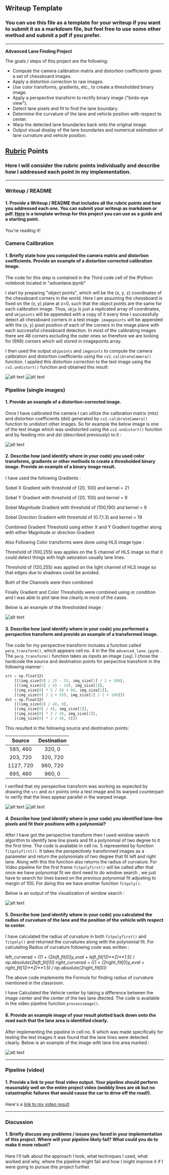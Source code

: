 ## Writeup Template

### You can use this file as a template for your writeup if you want to submit it as a markdown file, but feel free to use some other method and submit a pdf if you prefer.

---

**Advanced Lane Finding Project**

The goals / steps of this project are the following:

* Compute the camera calibration matrix and distortion coefficients given a set of chessboard images.
* Apply a distortion correction to raw images.
* Use color transforms, gradients, etc., to create a thresholded binary image.
* Apply a perspective transform to rectify binary image ("birds-eye view").
* Detect lane pixels and fit to find the lane boundary.
* Determine the curvature of the lane and vehicle position with respect to center.
* Warp the detected lane boundaries back onto the original image.
* Output visual display of the lane boundaries and numerical estimation of lane curvature and vehicle position.

[//]: # (Image References)

[image1]: ./orig_chess.JPG "Original Chess"
[image2]: ./cal_chess.JPG "Calibrated Chess"
[image3]: ./undistorted.JPG "Undistorted"
[image4]: ./ThresholdImage.JPG "Color and Gradient Threshold"
[image5]: ./nottransformed.JPG "Without perspective transform"
[image6]: ./transformed.JPG "With perspective transform"
[image7]: ./final_image.JPG "Final Marked Image"
[video1]: ./project_video.mp4 "Video"

## [Rubric](https://review.udacity.com/#!/rubrics/571/view) Points

### Here I will consider the rubric points individually and describe how I addressed each point in my implementation.  

---

### Writeup / README

#### 1. Provide a Writeup / README that includes all the rubric points and how you addressed each one.  You can submit your writeup as markdown or pdf.  [Here](https://github.com/udacity/CarND-Advanced-Lane-Lines/blob/master/writeup_template.md) is a template writeup for this project you can use as a guide and a starting point.  

You're reading it!

### Camera Calibration

#### 1. Briefly state how you computed the camera matrix and distortion coefficients. Provide an example of a distortion corrected calibration image.

The code for this step is contained in the Third code cell of the IPython notebook located in "advanlane.ipynb"

I start by preparing "object points", which will be the (x, y, z) coordinates of the chessboard corners in the world. Here I am assuming the chessboard is fixed on the (x, y) plane at z=0, such that the object points are the same for each calibration image.  Thus, `objp` is just a replicated array of coordinates, and `objpoints` will be appended with a copy of it every time I successfully detect all chessboard corners in a test image.  `imagepoints` will be appended with the (x, y) pixel position of each of the corners in the image plane with each successful chessboard detection. In most of the calibrating images there are 48 corners excluding the outer ones so therefore we are looking for (9X6) corners which will stored in imagepoints array.

I then used the output `objpoints` and `imgpoints` to compute the camera calibration and distortion coefficients using the `cv2.calibrateCamera()` function.  I applied this distortion correction to the test image using the `cv2.undistort()` function and obtained this result: 

![alt text][image1]
![alt text][image2]

### Pipeline (single images)

#### 1. Provide an example of a distortion-corrected image.

Once I have calibrated the camera I can utilize the calibration matrix (mtx) and distortion coefficients (dst) generated by `cv2.calibrateCamera()` function to undistort other images. So for example the below image is one of the test image which was undistorted using the `cv2.undistort()` function and by feeding mtx and dst (described previously) to it :

![alt text][image3]

#### 2. Describe how (and identify where in your code) you used color transforms, gradients or other methods to create a thresholded binary image.  Provide an example of a binary image result.

I have used the following Gradients :

Sobel X Gradient with threshold of (20, 100) and kernel = 21

Sobel Y Gradient with threshold of (20, 100) and kernel = 9

Sobel Magnitude Gradient with threshold of (100,190) and kernel = 9

Sobel Direction Gradient with threshold of (0.7,1.3) and kernel = 19

Combined Gradient Threshold using either X and Y Gradient together along with either Magnitude or direction Gradient

Also Following Color transforms were done using HLS image type :

Threshold of (100,255) was applies on the S channel of HLS image so that it could detect things with high saturation usually lane lines.

Threshold of (120,255) was applied on the light channel of HLS image so that edges due to shadows could be avoided.

Both of the Channels were then combined

Finally Gradient and Color Thresholds were combined using or condition and I was able to plot lane line clearly in most of the cases.

Below is an example of the thresholded image :

![alt text][image4]

#### 3. Describe how (and identify where in your code) you performed a perspective transform and provide an example of a transformed image.

The code for my perspective transform includes a function called `perp_transform()`, which appears cell no. 4 in the file `advanced_lane.ipynb` .  The `perp_transform()` function takes as inputs an image (`img`).  I chose the hardcode the source and destination points for perpective transform in the following manner :

```python
src = np.float32(
    [[(img_size[0] / 2) - 55, img_size[1] / 2 + 100],
    [((img_size[0] / 6) - 10), img_size[1]],
    [(img_size[0] * 5 / 6) + 60, img_size[1]],
    [(img_size[0] / 2 + 55), img_size[1] / 2 + 100]])
dst = np.float32(
    [[(img_size[0] / 4), 0],
    [(img_size[0] / 4), img_size[1]],
    [(img_size[0] * 3 / 4), img_size[1]],
    [(img_size[0] * 3 / 4), 0]])
```

This resulted in the following source and destination points:

| Source        | Destination   | 
|:-------------:|:-------------:| 
| 585, 460      | 320, 0        | 
| 203, 720      | 320, 720      |
| 1127, 720     | 960, 720      |
| 695, 460      | 960, 0        |

I verified that my perspective transform was working as expected by drawing the `src` and `dst` points onto a test image and its warped counterpart to verify that the lines appear parallel in the warped image.

![alt text][image5]
![alt text][image6]

#### 4. Describe how (and identify where in your code) you identified lane-line pixels and fit their positions with a polynomial?

After I have got the perspective transform then I used window search algorithm to identify lane line pixels and fit a polynomial of two degree to it the first time. The code is available in cell no. 5 represented  by function `fitpolyfirst()`. It takes the perspectively transformed images as a parameter and return the polynomials of two degree that fit left and right lane. Along with this the function also returns the radius of curvature.
For Video pipeline for the first frame `fitpolyfirst()` will be called after that once we have polynomial fit we dont need to do window search , we just have to search for lines based on the previous polynomial fit adjusting to margin of 100. For doing this we have another function `fitpoly()`.

Below is an output of the visualization of window search :

![alt text][image5]

#### 5. Describe how (and identify where in your code) you calculated the radius of curvature of the lane and the position of the vehicle with respect to center.

I have calculated the radius of curvature in both `fitpolyfirst()` and `fitpoly()` and returned the curvatures along with the polynomial fit. For calculating Radius of curvature following code was written :

left_curverad = ((1 + (2*left_fit[0]*y_eval + left_fit[1])**2)**1.5) / np.absolute(2*left_fit[0])
right_curverad = ((1 + (2*right_fit[0]*y_eval + right_fit[1])**2)**1.5) / np.absolute(2*right_fit[0])

The above code implements the Formula for finding radius of curvature mentioned in the classroom.

I have Calculated the Vehicle center by taking a difference between the image center and the center of the two lane dtected. The code is available in the video pipeline function `processimage()`.

#### 6. Provide an example image of your result plotted back down onto the road such that the lane area is identified clearly.

After implementing the pipeline in cell no. 6 which was made specifically for testing the test images it was found that the lane lines were detected clearly. Below is an example of the image with lane line area marked :

![alt text][image7]

---

### Pipeline (video)

#### 1. Provide a link to your final video output.  Your pipeline should perform reasonably well on the entire project video (wobbly lines are ok but no catastrophic failures that would cause the car to drive off the road!).

Here's a [link to my video result](./project_video.mp4)

---

### Discussion

#### 1. Briefly discuss any problems / issues you faced in your implementation of this project.  Where will your pipeline likely fail?  What could you do to make it more robust?

Here I'll talk about the approach I took, what techniques I used, what worked and why, where the pipeline might fail and how I might improve it if I were going to pursue this project further.  
